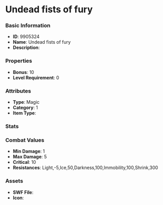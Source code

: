 # Undead fists of fury



### Basic Information

- **ID**: 9905324
- **Name**: Undead fists of fury
- **Description**: 

### Properties

- **Bonus**: 10
- **Level Requirement**: 0

### Attributes

- **Type**: Magic
- **Category**: 1
- **Item Type**: 

### Stats


### Combat Values

- **Min Damage**: 1
- **Max Damage**: 5
- **Critical**: 10
- **Resistances**: Light,-5,Ice,50,Darkness,100,Immobility,100,Shrink,300

### Assets

- **SWF File**: 
- **Icon**: 

